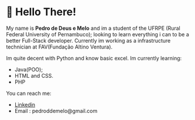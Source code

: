 <h1>👋 Hello There!</h1>

My name is <b>Pedro de Deus e Melo</b> and im a student of the UFRPE (Rural Federal University of Pernambuco); looking to learn everything i can to be a better Full-Stack developer.
Currently im working as a infrastructure technician at FAV(Fundação Altino Ventura).

Im quite decent with Python and know basic excel. Im currently learning:
<ul>
  <li>Java(POO);</li>
  <li>HTML and CSS.</li>
  <li>PHP</li>
</ul>
You can reach me:
<ul>
  <li>
    <a href="https://www.linkedin.com/in/pedro-melo-22b4a1235/">Linkedin</a>
  </li>
  <li>Email : pedroddemelo@gmail.com</li>
</ul>
